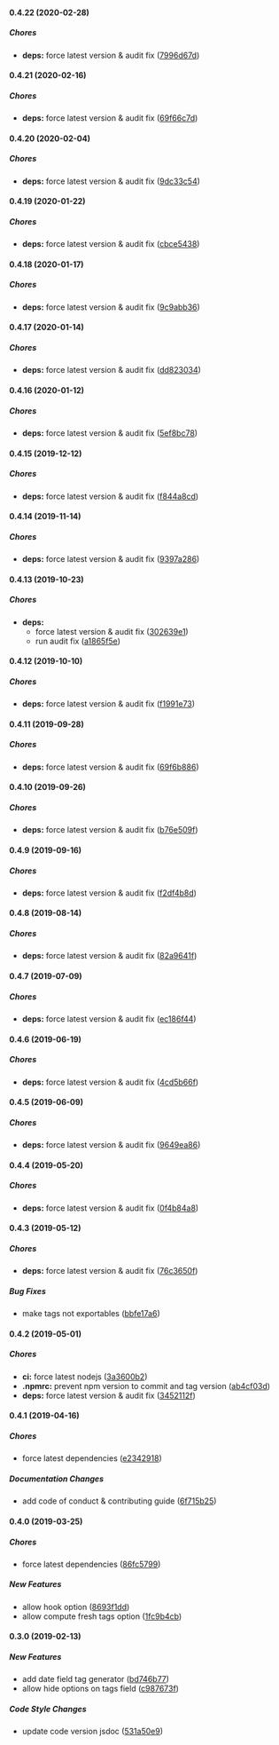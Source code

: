 #### 0.4.22 (2020-02-28)

##### Chores

* **deps:**  force latest version & audit fix ([7996d67d](https://github.com/lykmapipo/mongoose-taggable/commit/7996d67d6fbd941352eed6d8db84e43d7c550d91))

#### 0.4.21 (2020-02-16)

##### Chores

* **deps:**  force latest version & audit fix ([69f66c7d](https://github.com/lykmapipo/mongoose-taggable/commit/69f66c7dc04b925aa44045f1e86062d31a96135b))

#### 0.4.20 (2020-02-04)

##### Chores

* **deps:**  force latest version & audit fix ([9dc33c54](https://github.com/lykmapipo/mongoose-taggable/commit/9dc33c54363b8a15e03cf0d5ec8462a6f41647e8))

#### 0.4.19 (2020-01-22)

##### Chores

* **deps:**  force latest version & audit fix ([cbce5438](https://github.com/lykmapipo/mongoose-taggable/commit/cbce5438cbe69015d1740d87c92ee15c3e2d56e9))

#### 0.4.18 (2020-01-17)

##### Chores

* **deps:**  force latest version & audit fix ([9c9abb36](https://github.com/lykmapipo/mongoose-taggable/commit/9c9abb36fec2ac80b8a080dfcffd3300928edb7c))

#### 0.4.17 (2020-01-14)

##### Chores

* **deps:**  force latest version & audit fix ([dd823034](https://github.com/lykmapipo/mongoose-taggable/commit/dd8230340c92b8eb13648967309142ce2a637713))

#### 0.4.16 (2020-01-12)

##### Chores

* **deps:**  force latest version & audit fix ([5ef8bc78](https://github.com/lykmapipo/mongoose-taggable/commit/5ef8bc78d5b16222ec5fcc4dc9327e02976f6f30))

#### 0.4.15 (2019-12-12)

##### Chores

* **deps:**  force latest version & audit fix ([f844a8cd](https://github.com/lykmapipo/mongoose-taggable/commit/f844a8cd45d59e423892fef9ba6732779b553659))

#### 0.4.14 (2019-11-14)

##### Chores

* **deps:**  force latest version & audit fix ([9397a286](https://github.com/lykmapipo/mongoose-taggable/commit/9397a28697a03679039556b2b8150e2bd0223565))

#### 0.4.13 (2019-10-23)

##### Chores

* **deps:**
  *  force latest version & audit fix ([302639e1](https://github.com/lykmapipo/mongoose-taggable/commit/302639e1ca7f9dacd3b4d3f202802bfc3894490c))
  *  run audit fix ([a1865f5e](https://github.com/lykmapipo/mongoose-taggable/commit/a1865f5ee2182022575af98653664926a26dc11c))

#### 0.4.12 (2019-10-10)

##### Chores

* **deps:**  force latest version & audit fix ([f1991e73](https://github.com/lykmapipo/mongoose-taggable/commit/f1991e73ffb2f3b9ca0748ac04f7397689384b9f))

#### 0.4.11 (2019-09-28)

##### Chores

* **deps:**  force latest version & audit fix ([69f6b886](https://github.com/lykmapipo/mongoose-taggable/commit/69f6b886c57be7bca5f0b59c950fe7f087411529))

#### 0.4.10 (2019-09-26)

##### Chores

* **deps:**  force latest version & audit fix ([b76e509f](https://github.com/lykmapipo/mongoose-taggable/commit/b76e509f6f3cb68d4494bb655577c587c8a7cc95))

#### 0.4.9 (2019-09-16)

##### Chores

* **deps:**  force latest version & audit fix ([f2df4b8d](https://github.com/lykmapipo/mongoose-taggable/commit/f2df4b8d9392dc9fad6463e36a2b09c4a3354b35))

#### 0.4.8 (2019-08-14)

##### Chores

* **deps:**  force latest version & audit fix ([82a9641f](https://github.com/lykmapipo/mongoose-taggable/commit/82a9641f12573388dd75c456c32a31b5028da1aa))

#### 0.4.7 (2019-07-09)

##### Chores

* **deps:**  force latest version & audit fix ([ec186f44](https://github.com/lykmapipo/mongoose-taggable/commit/ec186f44d5a88e895b3b0ccaac60cafe7f835946))

#### 0.4.6 (2019-06-19)

##### Chores

* **deps:**  force latest version & audit fix ([4cd5b66f](https://github.com/lykmapipo/mongoose-taggable/commit/4cd5b66fd57f72f4d19b1a1c5a17f5fdfd2040b9))

#### 0.4.5 (2019-06-09)

##### Chores

* **deps:**  force latest version & audit fix ([9649ea86](https://github.com/lykmapipo/mongoose-taggable/commit/9649ea86c9cfe645679b8de5f4cd2b1f99c85f76))

#### 0.4.4 (2019-05-20)

##### Chores

* **deps:**  force latest version & audit fix ([0f4b84a8](https://github.com/lykmapipo/mongoose-taggable/commit/0f4b84a8047c0d4bd35b48bbb207adb6896afa2e))

#### 0.4.3 (2019-05-12)

##### Chores

* **deps:**  force latest version & audit fix ([76c3650f](https://github.com/lykmapipo/mongoose-taggable/commit/76c3650f6a687529e41ac4f3610aca01f2fdd5b3))

##### Bug Fixes

*  make tags not exportables ([bbfe17a6](https://github.com/lykmapipo/mongoose-taggable/commit/bbfe17a60e70eec931b3588ca41c5b11c00ed3b1))

#### 0.4.2 (2019-05-01)

##### Chores

* **ci:**  force latest nodejs ([3a3600b2](https://github.com/lykmapipo/mongoose-taggable/commit/3a3600b279da6600716b8d478aaacd17de519703))
* **.npmrc:**  prevent npm version to commit and tag version ([ab4cf03d](https://github.com/lykmapipo/mongoose-taggable/commit/ab4cf03d218ee62f296cc72d9497fefdc3a070e0))
* **deps:**  force latest version & audit fix ([3452112f](https://github.com/lykmapipo/mongoose-taggable/commit/3452112f961379c55455cad43b489cac61d132e8))

#### 0.4.1 (2019-04-16)

##### Chores

*  force latest dependencies ([e2342918](https://github.com/lykmapipo/mongoose-taggable/commit/e2342918810576eef815a0910be9d8adcbeb1c89))

##### Documentation Changes

*  add code of conduct & contributing guide ([6f715b25](https://github.com/lykmapipo/mongoose-taggable/commit/6f715b250510e3a49683642f30c11d3be067fda5))

#### 0.4.0 (2019-03-25)

##### Chores

*  force latest dependencies ([86fc5799](https://github.com/lykmapipo/mongoose-taggable/commit/86fc57995821c00c94a53e122078c238f5d27683))

##### New Features

*  allow hook option ([8693f1dd](https://github.com/lykmapipo/mongoose-taggable/commit/8693f1ddd535e78d11a74e7c5c23b0741eb8e9dd))
*  allow compute fresh tags option ([1fc9b4cb](https://github.com/lykmapipo/mongoose-taggable/commit/1fc9b4cb106faca90da0ccd09549efbea910be6b))

#### 0.3.0 (2019-02-13)

##### New Features

*  add date field tag generator ([bd746b77](https://github.com/lykmapipo/mongoose-taggable/commit/bd746b77423c000a2d454e3230ee8b1625eb124b))
*  allow hide options on tags field ([c987673f](https://github.com/lykmapipo/mongoose-taggable/commit/c987673f5491c24704928b62c166805c9442cc25))

##### Code Style Changes

*  update code version jsdoc ([531a50e9](https://github.com/lykmapipo/mongoose-taggable/commit/531a50e9168081cc59fc34e5e9263f471ea5a957))

